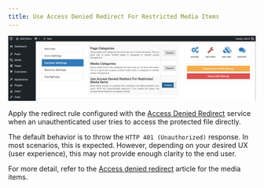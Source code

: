 ```yaml
---
title: Use Access Denied Redirect For Restricted Media Items
---
```


![Media Access Denied Redirect](./assets/aam-setting-media-access-denied.png)

Apply the redirect rule configured with the [Access Denied Redirect](/plugin/advanced-access-manager/service/access-deny-redirect) service when an unauthenticated user tries to access the protected file directly.

The default behavior is to throw the `HTTP 401 (Unauthorized)` response. In most scenarios, this is expected. However, depending on your desired UX (user experience), this may not provide enough clarity to the end user.

For more detail, refer to the [Access denied redirect](/plugin/protected-media-files/access-denied-redirect) article for the media items.